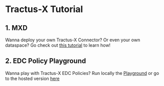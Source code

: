 # Tractus-X Tutorial

## 1. MXD

Wanna deploy your own Tractus-X Connector? Or even your own dataspace? Go check out
[this tutorial](mxd/README.md) to learn how!

## 2. EDC Policy Playground

Wanna play with Tractus-X EDC Policies? Run locally the [Playground](edc-policy-playground/README.md) or
go to the hosted version [here](https://eclipse-tractusx.github.io/tutorial-resources/policy-playground)
